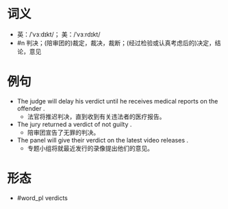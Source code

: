# 词义
- 英：/ˈvɜːdɪkt/； 美：/ˈvɜːrdɪkt/
- #n 判决；(陪审团的)裁定，裁决，裁断；(经过检验或认真考虑后的)决定，结论，意见
# 例句
- The judge will delay his verdict until he receives medical reports on the offender .
	- 法官将推迟判决，直到收到有关违法者的医疗报告。
- The jury returned a verdict of not guilty .
	- 陪审团宣告了无罪的判决。
- The panel will give their verdict on the latest video releases .
	- 专题小组将就最近发行的录像提出他们的意见。
# 形态
- #word_pl verdicts
